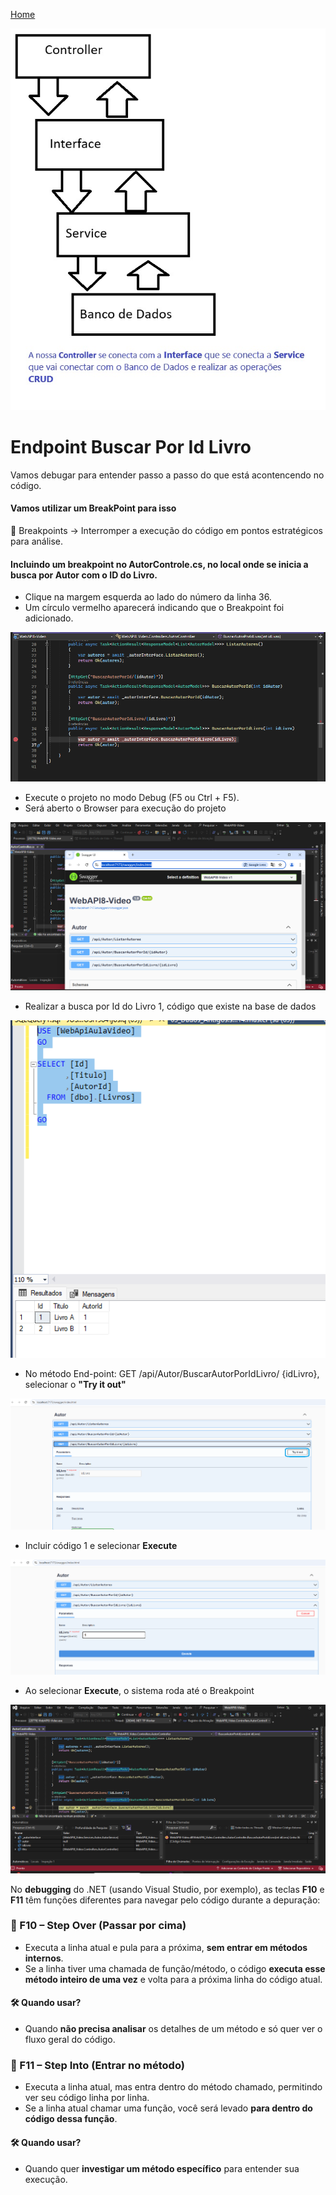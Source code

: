 
<div> 
<p><a href="https://github.com/JosiTubaroski/WEB-API-com-.NET-8-e-SQL-Server">Home</a></p>
</div> 

<img src="https://github.com/JosiTubaroski/Controllers_Services/blob/main/img/01_Fx_Controller_Interface_Service_2.jpg"/>

# Endpoint Buscar Por Id Livro

Vamos debugar para entender passo a passo do que está acontencendo no código.

#### Vamos utilizar um BreakPoint para isso

🔹 Breakpoints → Interromper a execução do código em pontos estratégicos para análise.

#### Incluindo um breakpoint no AutorControle.cs, no local onde se inicia a busca por Autor com o ID do Livro.

- Clique na margem esquerda ao lado do número da linha 36.
- Um círculo vermelho aparecerá indicando que o Breakpoint foi adicionado.

<img src="https://github.com/JosiTubaroski/Endpoint_Buscar_Por_Id_Livro/blob/main/img/01_Incluir_BreakPoint.png"/>

- Execute o projeto no modo Debug (F5 ou Ctrl + F5).
- Será aberto o Browser para execução do projeto

<img src="https://github.com/JosiTubaroski/Endpoint_Buscar_Por_Id_Livro/blob/main/img/02_F5_Debbuger.png"/>

- Realizar a busca por Id do Livro 1, código que existe na base de dados

<img src="https://github.com/JosiTubaroski/Endpoint_Buscar_Por_Id_Livro/blob/main/img/03_Tabela_Livros.png"/>

- No método End-point: GET /api/Autor/BuscarAutorPorIdLivro/ {idLivro}, selecionar o <b>"Try it out"</b>

<img src="https://github.com/JosiTubaroski/Endpoint_Buscar_Por_Id_Livro/blob/main/img/04_Try_it_out.png"/>

- Incluir código 1 e selecionar <b>Execute</b>

<img src="https://github.com/JosiTubaroski/Endpoint_Buscar_Por_Id_Livro/blob/main/img/05_Incluir_CodigoLivro.png"/>

- Ao selecionar <b>Execute</b>, o sistema roda até o Breakpoint

<img src="https://github.com/JosiTubaroski/Endpoint_Buscar_Por_Id_Livro/blob/main/img/06_Primeiro_Apontamento_Codigo.png"/>

 No <b>debugging</b> do .NET (usando Visual Studio, por exemplo), as teclas <b>F10</b> e <b>F11</b> têm funções diferentes para navegar pelo código durante a depuração:

 ### 🔹 F10 – Step Over (Passar por cima)

 - Executa a linha atual e pula para a próxima, <b>sem entrar em métodos internos</b>.
 - Se a linha tiver uma chamada de função/método, o código <b>executa esse método inteiro de uma vez</b> e volta para a próxima linha do código atual.

#### 🛠 Quando usar?

- Quando <b>não precisa analisar</b> os detalhes de um método e só quer ver o fluxo geral do código.

 ### 🔹 F11 – Step Into (Entrar no método)

 - Executa a linha atual, mas entra dentro do método chamado, permitindo ver seu código linha por linha.
 - Se a linha atual chamar uma função, você será levado <b>para dentro do código dessa função</b>.

#### 🛠 Quando usar?

- Quando quer <b>investigar um método específico</b> para entender sua execução.
